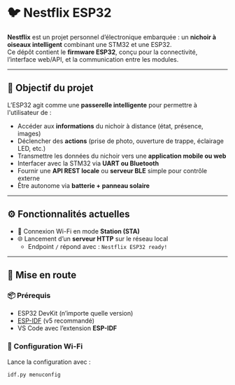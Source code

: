 # 🐦 Nestflix ESP32

**Nestflix** est un projet personnel d’électronique embarquée : un **nichoir à oiseaux intelligent** combinant une STM32 et une ESP32.  
Ce dépôt contient le **firmware ESP32**, conçu pour la connectivité, l’interface web/API, et la communication entre les modules.

---

## 🧠 Objectif du projet

L’ESP32 agit comme une **passerelle intelligente** pour permettre à l'utilisateur de :
- Accéder aux **informations** du nichoir à distance (état, présence, images)
- Déclencher des **actions** (prise de photo, ouverture de trappe, éclairage LED, etc.)
- Transmettre les données du nichoir vers une **application mobile ou web**
- Interfacer avec la STM32 via **UART ou Bluetooth**
- Fournir une **API REST locale** ou **serveur BLE** simple pour contrôle externe
- Être autonome via **batterie + panneau solaire**

---

## ⚙️ Fonctionnalités actuelles

- 🔌 Connexion Wi-Fi en mode **Station (STA)**
- 🌐 Lancement d’un **serveur HTTP** sur le réseau local
  - Endpoint `/` répond avec : `Nestflix ESP32 ready!`

---

## 🚀 Mise en route

### 📦 Prérequis

- ESP32 DevKit (n’importe quelle version)
- [ESP-IDF](https://docs.espressif.com/projects/esp-idf/en/latest/esp32/get-started/) (v5 recommandé)
- VS Code avec l’extension **ESP-IDF**

### 🔧 Configuration Wi-Fi

Lance la configuration avec :
```bash
idf.py menuconfig
